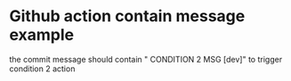 # Github action contain message example
the commit message should contain  " CONDITION 2 MSG  [dev]" to trigger condition 2 action
